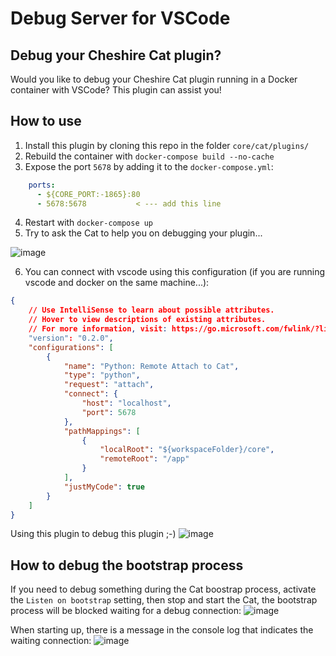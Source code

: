 # Debug Server for VSCode

## Debug your Cheshire Cat plugin?
Would you like to debug your Cheshire Cat plugin running in a Docker container with VSCode? This plugin can assist you!

## How to use
1. Install this plugin by cloning this repo in the folder `core/cat/plugins/`
2. Rebuild the container with `docker-compose build --no-cache`
3. Expose the port `5678` by adding it to the `docker-compose.yml`:
```yml
    ports:
      - ${CORE_PORT:-1865}:80
      - 5678:5678           < --- add this line
```
4. Restart with `docker-compose up`
5. Try to ask the Cat to help you on debugging your plugin...

![image](https://github.com/sambarza/cc-vscode-debugpy/assets/3630051/aa65ceff-db53-4eb8-a8a2-f940d80b27a9)

6. You can connect with vscode using this configuration (if you are running vscode and docker on the same machine...):
```json
{
    // Use IntelliSense to learn about possible attributes.
    // Hover to view descriptions of existing attributes.
    // For more information, visit: https://go.microsoft.com/fwlink/?linkid=830387
    "version": "0.2.0",
    "configurations": [
        {
            "name": "Python: Remote Attach to Cat",
            "type": "python",
            "request": "attach",
            "connect": {
                "host": "localhost",
                "port": 5678
            },
            "pathMappings": [
                {
                    "localRoot": "${workspaceFolder}/core",
                    "remoteRoot": "/app"
                }
            ],
            "justMyCode": true
        }
    ]
}
```
Using this plugin to debug this plugin ;-)
![image](https://github.com/sambarza/cc-vscode-debugpy/assets/3630051/73b2dfe8-5fdb-4997-b41d-5c3499b99e39)

## How to debug the bootstrap process
If you need to debug something during the Cat boostrap process, activate the `Listen on bootstrap` setting, then stop and start the Cat, the bootstrap process will be blocked waiting for a debug connection:
![image](https://github.com/sambarza/cc-vscode-debugpy/assets/3630051/c6dc1787-9375-46f9-bf87-2eb122a96df5)

When starting up, there is a message in the console log that indicates the waiting connection:
![image](https://github.com/sambarza/cc-vscode-debugpy/assets/3630051/9c777be7-f114-4947-911d-26ac55e38dec)

